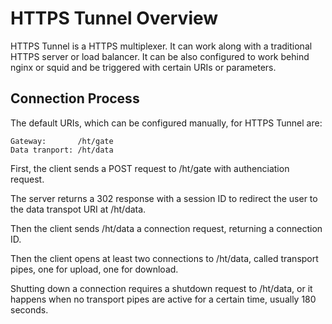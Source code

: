 HTTPS Tunnel Overview
=====================

HTTPS Tunnel is a HTTPS multiplexer. It can work along with a traditional HTTPS
server or load balancer. It can be also configured to work behind nginx or
squid and be triggered with certain URIs or parameters.

Connection Process
------------------

The default URIs, which can be configured manually, for HTTPS Tunnel are:

    Gateway:       /ht/gate
    Data tranport: /ht/data

First, the client sends a POST request to /ht/gate with authenciation request.

The server returns a 302 response with a session ID to redirect the user to the
data transpot URI at /ht/data.

Then the client sends /ht/data a connection request, returning a connection ID.

Then the client opens at least two connections to /ht/data, called transport
pipes, one for upload, one for download.

Shutting down a connection requires a shutdown request to /ht/data, or it
happens when no transport pipes are active for a certain time, usually 180
seconds.
